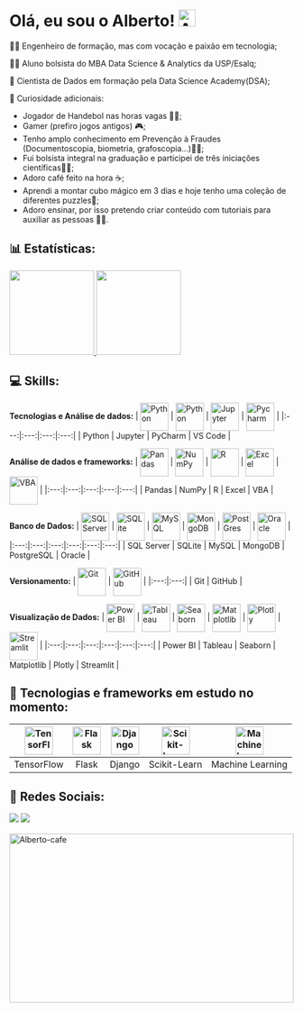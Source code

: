 # Olá, eu sou o Alberto! <img alt="Alberto-cafe" height="30" width="30" src="https://github.com/AlbertoFAraujo/AlbertoFAraujo/assets/105552990/4a6a309f-40f7-460e-aa02-b0a7e586eb64"> 

👩‍💻 Engenheiro de formação, mas com vocação e paixão em tecnologia;

👨‍🎓 Aluno bolsista do MBA Data Science & Analytics da USP/Esalq;

🧠 Cientista de Dados em formação pela Data Science Academy(DSA);

👀 Curiosidade adicionais:
- Jogador de Handebol nas horas vagas 🤾🏽;
- Gamer (prefiro jogos antigos) 🎮;
- Tenho amplo conhecimento em Prevenção à Fraudes (Documentoscopia, biometria, grafoscopia...)🕵️‍♂️;
- Fui bolsista integral na graduação e participei de três iniciações científicas👨‍🏫;
- Adoro café feito na hora ☕;
- Aprendi a montar cubo mágico em 3 dias e hoje tenho uma coleção de diferentes puzzles🧩;
- Adoro ensinar, por isso pretendo criar conteúdo com tutoriais para auxiliar as pessoas 👨‍🏫.

## 📊 Estatísticas:

<div align="left">
  <a href="https://github.com/AlbertoFAraujo">
    <img height="150em" src="https://github-readme-stats.vercel.app/api?username=AlbertoFAraujo&locale=pt-br&hide=contribs&count_private=true&show_icons=true&theme=github_dark"/>
    <img height="150em" src="https://github-readme-stats.vercel.app/api/top-langs/?username=AlbertoFAraujo&theme=github_dark&hide_border=false&&layout=compact"/>
  </a>
</div>

## 💻 Skills:
<b>Tecnologias e Análise de dados:</b>
| [<img align="center" alt="Python" height="50" width="50" src="https://api.iconify.design/logos/python.svg">](https://www.python.org/) | [<img align="center" alt="Python" height="50" width="50" src="https://api.iconify.design/logos/jupyter.svg">](https://jupyter.org/) | [<img align="center" alt="Jupyter" height="50" width="50" src="https://api.iconify.design/devicon/pycharm.svg">](https://www.jetbrains.com/pycharm/) | [<img align="center" alt="Pycharm" height="50" width="50" src="https://api.iconify.design/devicon/vscode.svg">](https://code.visualstudio.com/) |
|:---:|:---:|:---:|:---:|
| Python | Jupyter | PyCharm | VS Code |

<b>Análise de dados e frameworks:</b>
| [<img align="center" alt="Pandas" height="50" width="50" src="https://api.iconify.design/logos/pandas-icon.svg">](https://pandas.pydata.org/) | [<img align="center" alt="NumPy" height="50" width="50" src="https://api.iconify.design/devicon/numpy.svg">](https://numpy.org/) | [<img align="center" alt="R" height="50" width="50" src="https://api.iconify.design/devicon/r.svg">](https://www.r-project.org/) | [<img align="center" alt="Excel" height="50" width="50" src="https://api.iconify.design/vscode-icons/file-type-excel.svg">](https://www.microsoft.com/en-us/microsoft-365/excel) | [<img align="center" alt="VBA" height="50" width="50" src="https://api.iconify.design/vscode-icons/file-type-vba.svg">](https://docs.microsoft.com/en-us/office/vba/) |
|:---:|:---:|:---:|:---:|:---:|
| Pandas | NumPy | R | Excel | VBA |

<b>Banco de Dados:</b>
| [<img align="center" alt="SQL Server" height="50" width="50" src="https://api.iconify.design/devicon-plain/microsoftsqlserver.svg?color=white">](https://www.microsoft.com/en-us/sql-server) | [<img align="center" alt="SQLite" height="50" width="50" src="https://api.iconify.design/devicon/sqlite.svg">](https://www.sqlite.org/index.html) | [<img align="center" alt="MySQL" height="50" width="50" src="https://api.iconify.design/devicon/mysql.svg">](https://www.mysql.com/) | [<img align="center" alt="MongoDB" height="50" width="50" src="https://api.iconify.design/vscode-icons/file-type-mongo.svg">](https://www.mongodb.com/) | [<img align="center" alt="PostGres" height="50" width="50" src="https://api.iconify.design/logos/postgresql.svg">](https://www.postgresql.org/) | [<img align="center" alt="Oracle" height="50" width="50" src="https://api.iconify.design/devicon/oracle.svg">](https://www.oracle.com/) |
|:---:|:---:|:---:|:---:|:---:|:---:|
| SQL Server | SQLite | MySQL | MongoDB | PostgreSQL | Oracle |

<b>Versionamento:</b>
 | [<img align="center" alt="Git" height="50" width="50" src="https://api.iconify.design/devicon/git.svg">](https://git-scm.com/) | [<img align="center" alt="GitHub" height="50" width="50" src="https://api.iconify.design/uiw/github.svg?color=white">](https://github.com/) | 
|:---:|:---:|
| Git | GitHub |

<b>Visualização de Dados:</b>
| [<img align="center" alt="Power BI" height="50" width="50" src="https://api.iconify.design/simple-icons/powerbi.svg?color=%23ebbb25">](https://powerbi.microsoft.com/) | [<img align="center" alt="Tableau" height="50" width="50" src="https://api.iconify.design/logos/tableau-icon.svg">](https://www.tableau.com/) | [<img align="center" alt="Seaborn" height="50" width="50" src="https://api.iconify.design/logos/seaborn-icon.svg">](https://seaborn.pydata.org/) | [<img align="center" alt="Matplotlib" height="50" width="50" src="https://api.iconify.design/logos/matplotlib-icon.svg">](https://matplotlib.org/) | [<img align="center" alt="Plotly" height="50" width="50" src="https://api.iconify.design/devicon/plotly.svg">](https://plotly.com/python/) | [<img align="center" alt="Streamlit" height="50" width="50" src="https://api.iconify.design/devicon/streamlit.svg">](https://www.streamlit.io/) | 
|:---:|:---:|:---:|:---:|:---:|:---:|
| Power BI | Tableau | Seaborn | Matplotlib | Plotly | Streamlit |

## 📘 Tecnologias e frameworks em estudo no momento:
| [<img align="center" alt="TensorFlow" height="50" width="50" src="https://api.iconify.design/devicon/tensorflow.svg">](https://www.tensorflow.org/) | [<img align="center" alt="Flask" height="50" width="50" src="https://api.iconify.design/simple-icons/flask.svg?color=white">](https://flask.palletsprojects.com/) | [<img align="center" alt="Django" height="50" width="50" src="https://api.iconify.design/devicon-plain/django.svg?color=white">](https://www.djangoproject.com/) | [<img align="center" alt="Scikit-Learn" height="50" width="50" src="https://api.iconify.design/devicon/scikitlearn.svg?color=white">](https://scikit-learn.org/) | [<img align="center" alt="Machine Learning" height="50" width="50" src="https://api.iconify.design/eos-icons/machine-learning-outlined.svg?color=white">](https://en.wikipedia.org/wiki/Machine_learning) |
|:---:|:---:|:---:|:---:|:---:|
| TensorFlow | Flask | Django | Scikit-Learn | Machine Learning |

## 🔗 Redes Sociais:

<div> 
  <a href="https://www.linkedin.com/in/alberto-ferreira-araujo-352744b1/" target="_blank"><img src="https://img.shields.io/badge/-LinkedIn-%230077B5?style=for-the-badge&logo=linkedin&logoColor=white" target="_blank"></a> 
  <a href = "mailto:albertoferreiraaraujo@gmail.com"><img src="https://img.shields.io/badge/-Gmail-%23333?style=for-the-badge&logo=gmail&logoColor=white" target="_blank"></a>
</div>
<br>
<img alt="Alberto-cafe" height="300" width=100% src="https://github.com/AlbertoFAraujo/AlbertoFAraujo/assets/105552990/7ac5bbdd-da3e-4be2-9571-36459e55c947">

 

    
    
